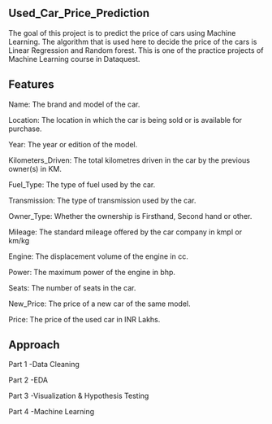 ## Used_Car_Price_Prediction
The goal of this project is to predict the price of cars using Machine Learning. The algorithm that is used here to decide the price of the cars is Linear Regression and Random forest. This is one of the practice projects of Machine Learning course in Dataquest.

## Features
Name: The brand and model of the car.

Location: The location in which the car is being sold or is available for purchase.

Year: The year or edition of the model.

Kilometers_Driven: The total kilometres driven in the car by the previous owner(s) in KM.

Fuel_Type: The type of fuel used by the car.

Transmission: The type of transmission used by the car.

Owner_Type: Whether the ownership is Firsthand, Second hand or other.

Mileage: The standard mileage offered by the car company in kmpl or km/kg

Engine: The displacement volume of the engine in cc.

Power: The maximum power of the engine in bhp.

Seats: The number of seats in the car.

New_Price: The price of a new car of the same model.

Price: The price of the used car in INR Lakhs.
## Approach
Part 1 -Data Cleaning

Part 2 -EDA

Part 3 -Visualization & Hypothesis Testing

Part 4 -Machine Learning
